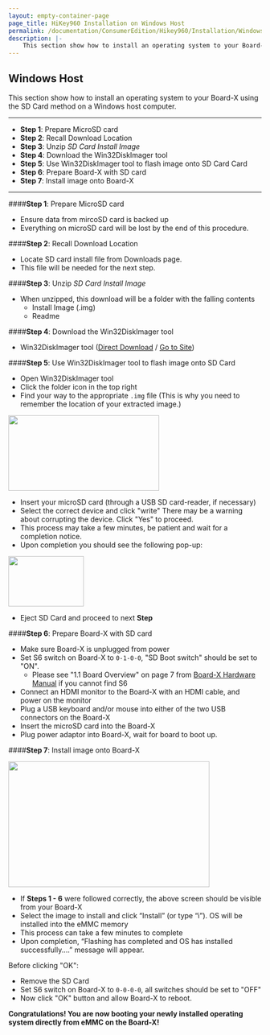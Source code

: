 ```yaml
---
layout: empty-container-page
page_title: HiKey960 Installation on Windows Host
permalink: /documentation/ConsumerEdition/Hikey960/Installation/WindowsSD.md/
description: |-
    This section show how to install an operating system to your Board-X using the SD Card method on a Windows host computer.
---
```

## Windows Host

This section show how to install an operating system to your Board-X using the SD Card method on a Windows host computer.
***

- **Step 1**: Prepare MicroSD card
- **Step 2**: Recall Download Location
- **Step 3**: Unzip _SD Card Install Image_
- **Step 4**: Download the Win32DiskImager tool
- **Step 5**: Use Win32DiskImager tool to flash image onto SD Card Card
- **Step 6**: Prepare Board-X with SD card
- **Step 7**: Install image onto Board-X

***

####**Step 1**: Prepare MicroSD card

- Ensure data from mircoSD card is backed up
- Everything on microSD card will be lost by the end of this procedure.

####**Step 2**: Recall Download Location

- Locate SD card install file from Downloads page.
- This file will be needed for the next step.

####**Step 3**: Unzip _SD Card Install Image_

- When unzipped, this download will be a folder with the falling contents
   - Install Image (.img)
   - Readme

####**Step 4**: Download the Win32DiskImager tool

- Win32DiskImager tool ([Direct Download](https://sourceforge.net/projects/win32diskimager/files/latest/download) / <a href="http://sourceforge.net/projects/win32diskimager/" target="_blank">Go to Site</a>)

####**Step 5**: Use Win32DiskImager tool to flash image onto SD Card

- Open Win32DiskImager tool
- Click the folder icon in the top right
- Find your way to the appropriate `.img` file (This is why you need to remember the location of your extracted image.)

<img src="http://i.imgur.com/cqk6LhL.png" data-canonical-src="http://i.imgur.com/cqk6LhL.png" width="300" height="150"/>

- Insert your microSD card (through a USB SD card-reader, if necessary)
- Select the correct device and click "write" There may be a warning about corrupting the device. Click "Yes" to proceed.
- This process may take a few minutes, be patient and wait for a completion notice.
- Upon completion you should see the following pop-up:

<img src="http://i.imgur.com/HzYujlw.png" data-canonical-src="http://i.imgur.com/HzYujlw.png" width="150" height="100"/>

- Eject SD Card and proceed to next **Step**

####**Step 6**: Prepare Board-X with SD card

- Make sure Board-X is unplugged from power
- Set S6 switch on Board-X to `0-1-0-0`, "SD Boot switch" should be set to "ON".
   - Please see "1.1 Board Overview" on page 7 from [Board-X Hardware Manual]() if you cannot find S6
- Connect an HDMI monitor to the Board-X with an HDMI cable, and power on the monitor
- Plug a USB keyboard and/or mouse into either of the two USB connectors on the Board-X
- Insert the microSD card into the Board-X
- Plug power adaptor into Board-X, wait for board to boot up.

####**Step 7**: Install image onto Board-X

<img src="http://i.imgur.com/F18wlgU.png" data-canonical-src="http://i.imgur.com/F18wlgU.png" width="400" height="250"/>

- If **Steps 1 - 6** were followed correctly, the above screen should be visible from your Board-X
- Select the image to install and click “Install” (or type “i”). OS will be installed into the eMMC memory
- This process can take a few minutes to complete
- Upon completion, “Flashing has completed and OS has installed successfully....” message will appear.

Before clicking "OK":

- Remove the SD Card
- Set S6 switch on Board-X to `0-0-0-0`, all switches should be set to "OFF"
- Now click "OK" button and allow Board-X to reboot.

**Congratulations! You are now booting your newly installed operating system directly from eMMC on the Board-X!**
